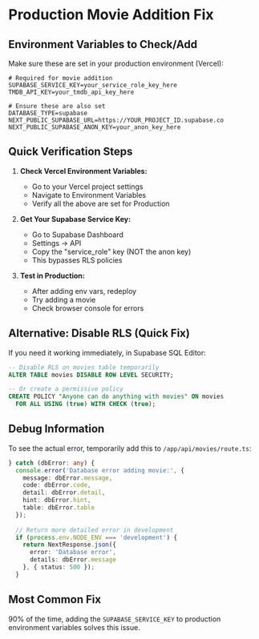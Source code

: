 # Production Movie Addition Fix

## Environment Variables to Check/Add

Make sure these are set in your production environment (Vercel):

```env
# Required for movie addition
SUPABASE_SERVICE_KEY=your_service_role_key_here
TMDB_API_KEY=your_tmdb_api_key_here

# Ensure these are also set
DATABASE_TYPE=supabase
NEXT_PUBLIC_SUPABASE_URL=https://YOUR_PROJECT_ID.supabase.co
NEXT_PUBLIC_SUPABASE_ANON_KEY=your_anon_key_here
```

## Quick Verification Steps

1. **Check Vercel Environment Variables:**
   - Go to your Vercel project settings
   - Navigate to Environment Variables
   - Verify all the above are set for Production

2. **Get Your Supabase Service Key:**
   - Go to Supabase Dashboard
   - Settings → API
   - Copy the "service_role" key (NOT the anon key)
   - This bypasses RLS policies

3. **Test in Production:**
   - After adding env vars, redeploy
   - Try adding a movie
   - Check browser console for errors

## Alternative: Disable RLS (Quick Fix)

If you need it working immediately, in Supabase SQL Editor:

```sql
-- Disable RLS on movies table temporarily
ALTER TABLE movies DISABLE ROW LEVEL SECURITY;

-- Or create a permissive policy
CREATE POLICY "Anyone can do anything with movies" ON movies
  FOR ALL USING (true) WITH CHECK (true);
```

## Debug Information

To see the actual error, temporarily add this to `/app/api/movies/route.ts`:

```typescript
} catch (dbError: any) {
  console.error('Database error adding movie:', {
    message: dbError.message,
    code: dbError.code,
    detail: dbError.detail,
    hint: dbError.hint,
    table: dbError.table
  });
  
  // Return more detailed error in development
  if (process.env.NODE_ENV === 'development') {
    return NextResponse.json({ 
      error: 'Database error', 
      details: dbError.message 
    }, { status: 500 });
  }
```

## Most Common Fix

90% of the time, adding the `SUPABASE_SERVICE_KEY` to production environment variables solves this issue.